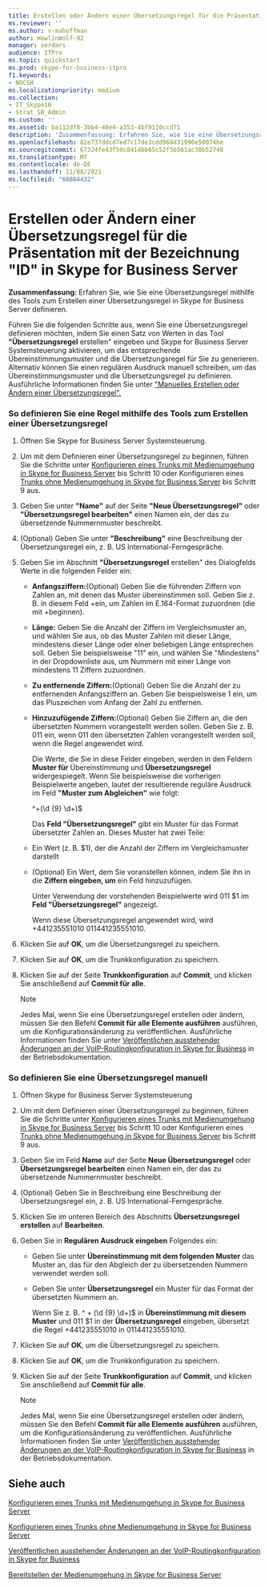 ```yaml
---
title: Erstellen oder Ändern einer Übersetzungsregel für die Präsentation mit der Bezeichnung "ID" in Skype for Business Server
ms.reviewer: ''
ms.author: v-mahoffman
author: HowlinWolf-92
manager: serdars
audience: ITPro
ms.topic: quickstart
ms.prod: skype-for-business-itpro
f1.keywords:
- NOCSH
ms.localizationpriority: medium
ms.collection:
- IT_Skype16
- Strat_SB_Admin
ms.custom: ''
ms.assetid: ba112df8-3bb4-48e4-a353-4bf9110ccd71
description: 'Zusammenfassung: Erfahren Sie, wie Sie eine Übersetzungsregel mithilfe des Tools zum Erstellen einer Übersetzungsregel in Skype for Business Server definieren.'
ms.openlocfilehash: 82e737ddcd7ed7c17de3cdd968d31996e50074be
ms.sourcegitcommit: 67324fe43f50c8414bb65c52f5b561ac30b52748
ms.translationtype: MT
ms.contentlocale: de-DE
ms.lasthandoff: 11/08/2021
ms.locfileid: "60864432"
---
```

# <a name="create-or-modify-a-translation-rule-for-called-id-presentation-in-skype-for-business-server"></a>Erstellen oder Ändern einer Übersetzungsregel für die Präsentation mit der Bezeichnung "ID" in Skype for Business Server

**Zusammenfassung:** Erfahren Sie, wie Sie eine Übersetzungsregel mithilfe des Tools zum Erstellen einer Übersetzungsregel in Skype for Business Server definieren.

Führen Sie die folgenden Schritte aus, wenn Sie eine Übersetzungsregel definieren möchten, indem Sie einen Satz von Werten in das Tool **"Übersetzungsregel** erstellen" eingeben und Skype for Business Server Systemsteuerung aktivieren, um das entsprechende Übereinstimmungsmuster und die Übersetzungsregel für Sie zu generieren. Alternativ können Sie einen regulären Ausdruck manuell schreiben, um das Übereinstimmungsmuster und die Übersetzungsregel zu definieren. Ausführliche Informationen finden Sie unter ["Manuelles Erstellen oder Ändern einer Übersetzungsregel".](/previous-versions/office/lync-server-2013/lync-server-2013-create-or-modify-a-translation-rule-manually)

### <a name="to-define-a-rule-by-using-the-build-a-translation-rule-tool"></a>So definieren Sie eine Regel mithilfe des Tools zum Erstellen einer Übersetzungsregel

1. Öffnen Sie Skype for Business Server Systemsteuerung.

2. Um mit dem Definieren einer Übersetzungsregel zu beginnen, führen Sie die Schritte unter [Konfigurieren eines Trunks mit Medienumgehung in Skype for Business Server](configure-trunk-with-media-bypass.md) bis Schritt 10 oder Konfigurieren eines [Trunks ohne Medienumgehung in Skype for Business Server](configure-trunk-without-media-bypass.md) bis Schritt 9 aus.

3. Geben Sie unter **"Name"** auf der Seite **"Neue Übersetzungsregel"** oder **"Übersetzungsregel bearbeiten"** einen Namen ein, der das zu übersetzende Nummernmuster beschreibt.

4. (Optional) Geben Sie unter **"Beschreibung"** eine Beschreibung der Übersetzungsregel ein, z. B. US International-Ferngespräche.

5. Geben Sie im Abschnitt **"Übersetzungsregel** erstellen" des Dialogfelds Werte in die folgenden Felder ein:

   - **Anfangsziffern:**(Optional) Geben Sie die führenden Ziffern von Zahlen an, mit denen das Muster übereinstimmen soll. Geben Sie z. B. in diesem Feld +ein, um Zahlen im E.164-Format zuzuordnen (die mit +beginnen).

   - **Länge:** Geben Sie die Anzahl der Ziffern im Vergleichsmuster an, und wählen Sie aus, ob das Muster Zahlen mit dieser Länge, mindestens dieser Länge oder einer beliebigen Länge entsprechen soll. Geben Sie beispielsweise "11" ein, und wählen Sie "Mindestens" in der Dropdownliste aus, um Nummern mit einer Länge von mindestens 11 Ziffern zuzuordnen.

   - **Zu entfernende Ziffern:**(Optional) Geben Sie die Anzahl der zu entfernenden Anfangsziffern an. Geben Sie beispielsweise 1 ein, um das Pluszeichen vom Anfang der Zahl zu entfernen.

   - **Hinzuzufügende Ziffern:**(Optional) Geben Sie Ziffern an, die den übersetzten Nummern vorangestellt werden sollen. Geben Sie z. B. 011 ein, wenn 011 den übersetzten Zahlen vorangestellt werden soll, wenn die Regel angewendet wird.

     Die Werte, die Sie in diese Felder eingeben, werden in den Feldern **Muster für** Übereinstimmung und **Übersetzungsregel** widergespiegelt. Wenn Sie beispielsweise die vorherigen Beispielwerte angeben, lautet der resultierende reguläre Ausdruck im Feld **"Muster zum Abgleichen"** wie folgt:

     ^\+(\d {9} \d+)$

     Das **Feld "Übersetzungsregel"** gibt ein Muster für das Format übersetzter Zahlen an. Dieses Muster hat zwei Teile:

   - Ein Wert (z. B. $1), der die Anzahl der Ziffern im Vergleichsmuster darstellt

   - (Optional) Ein Wert, dem Sie voranstellen können, indem Sie ihn in die **Ziffern eingeben, um** ein Feld hinzuzufügen.

     Unter Verwendung der vorstehenden Beispielwerte wird 011 $1 im **Feld "Übersetzungsregel"** angezeigt.

     Wenn diese Übersetzungsregel angewendet wird, wird +441235551010 011441235551010.

6. Klicken Sie auf **OK**, um die Übersetzungsregel zu speichern.

7. Klicken Sie auf **OK**, um die Trunkkonfiguration zu speichern.

8. Klicken Sie auf der Seite **Trunkkonfiguration** auf **Commit**, und klicken Sie anschließend auf **Commit für alle**.

   > [!NOTE]
   > Jedes Mal, wenn Sie eine Übersetzungsregel erstellen oder ändern, müssen Sie den Befehl **Commit für alle Elemente ausführen** ausführen, um die Konfigurationsänderung zu veröffentlichen. Ausführliche Informationen finden Sie unter [Veröffentlichen ausstehender Änderungen an der VoIP-Routingkonfiguration in Skype for Business](voice-route-config-changes.md) in der Betriebsdokumentation.

### <a name="to-define-a-translation-rule-manually"></a>So definieren Sie eine Übersetzungsregel manuell

1. Öffnen Skype for Business Server Systemsteuerung

2. Um mit dem Definieren einer Übersetzungsregel zu beginnen, führen Sie die Schritte unter [Konfigurieren eines Trunks mit Medienumgehung in Skype for Business Server](configure-trunk-with-media-bypass.md) bis Schritt 10 oder Konfigurieren eines [Trunks ohne Medienumgehung in Skype for Business Server](configure-trunk-without-media-bypass.md) bis Schritt 9 aus.

3. Geben Sie im Feld **Name** auf der Seite **Neue Übersetzungsregel** oder **Übersetzungsregel bearbeiten** einen Namen ein, der das zu übersetzende Nummernmuster beschreibt.

4. (Optional) Geben Sie in Beschreibung eine Beschreibung der Übersetzungsregel ein, z. B. US International-Ferngespräche.

5. Klicken Sie im unteren Bereich des Abschnitts **Übersetzungsregel erstellen** auf **Bearbeiten**.

6. Geben Sie in **Regulären Ausdruck eingeben** Folgendes ein:

   - Geben Sie unter **Übereinstimmung mit dem folgenden Muster** das Muster an, das für den Abgleich der zu übersetzenden Nummern verwendet werden soll.

   - Geben Sie unter **Übersetzungsregel** ein Muster für das Format der übersetzten Nummern an.

     Wenn Sie z. B. ^ \+ (\d {9} \d+)$ in **Übereinstimmung mit diesem Muster** und 011 $1 in der **Übersetzungsregel** eingeben, übersetzt die Regel +441235551010 in 011441235551010.

7. Klicken Sie auf **OK**, um die Übersetzungsregel zu speichern.

8. Klicken Sie auf **OK**, um die Trunkkonfiguration zu speichern.

9. Klicken Sie auf der Seite **Trunkkonfiguration** auf **Commit**, und klicken Sie anschließend auf **Commit für alle**.

    > [!NOTE]
    > Jedes Mal, wenn Sie eine Übersetzungsregel erstellen oder ändern, müssen Sie den Befehl **Commit für alle Elemente ausführen** ausführen, um die Konfigurationsänderung zu veröffentlichen. Ausführliche Informationen finden Sie unter [Veröffentlichen ausstehender Änderungen an der VoIP-Routingkonfiguration in Skype for Business](voice-route-config-changes.md) in der Betriebsdokumentation.

## <a name="see-also"></a>Siehe auch

[Konfigurieren eines Trunks mit Medienumgehung in Skype for Business Server](configure-trunk-with-media-bypass.md)

[Konfigurieren eines Trunks ohne Medienumgehung in Skype for Business Server](configure-trunk-without-media-bypass.md)

[Veröffentlichen ausstehender Änderungen an der VoIP-Routingkonfiguration in Skype for Business](voice-route-config-changes.md)

[Bereitstellen der Medienumgehung in Skype for Business Server](deploy-media-bypass.md)